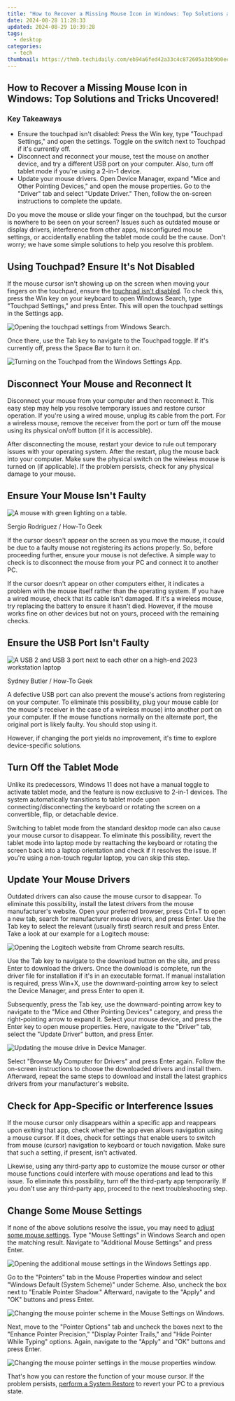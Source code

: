 ```yaml
---
title: "How to Recover a Missing Mouse Icon in Windows: Top Solutions and Tricks Uncovered!"
date: 2024-08-28 11:28:33
updated: 2024-08-29 10:39:28
tags:
  - desktop
categories:
  - tech
thumbnail: https://thmb.techidaily.com/eb94a6fed42a33c4c872605a3bb9b0ee6f8339a94887f50639d498bad918e7a5.jpg
---
```


## How to Recover a Missing Mouse Icon in Windows: Top Solutions and Tricks Uncovered!

### Key Takeaways

* Ensure the touchpad isn't disabled: Press the Win key, type "Touchpad Settings," and open the settings. Toggle on the switch next to Touchpad if it's currently off.
* Disconnect and reconnect your mouse, test the mouse on another device, and try a different USB port on your computer. Also, turn off tablet mode if you're using a 2-in-1 device.
* Update your mouse drivers. Open Device Manager, expand "Mice and Other Pointing Devices," and open the mouse properties. Go to the "Driver" tab and select "Update Driver." Then, follow the on-screen instructions to complete the update.

 Do you move the mouse or slide your finger on the touchpad, but the cursor is nowhere to be seen on your screen? Issues such as outdated mouse or display drivers, interference from other apps, misconfigured mouse settings, or accidentally enabling the tablet mode could be the cause. Don't worry; we have some simple solutions to help you resolve this problem.

##  Using Touchpad? Ensure It's Not Disabled

 If the mouse cursor isn't showing up on the screen when moving your fingers on the touchpad, ensure the [touchpad isn't disabled](https://tiktok-video-recordings.techidaily.com/updated-in-2024-innovative-tiktok-techniques-to-change-backdrops-in-a-flash/). To check this, press the Win key on your keyboard to open Windows Search, type "Touchpad Settings," and press Enter. This will open the touchpad settings in the Settings app.

![Opening the touchpad settings from Windows Search.](https://static1.howtogeekimages.com/wordpress/wp-content/uploads/2024/01/0-opening-the-touchpad-settings-from-windows-search.jpg) 

 Once there, use the Tab key to navigate to the Touchpad toggle. If it's currently off, press the Space Bar to turn it on.

![Turning on the Touchpad from the Windows Settings App.](https://static1.howtogeekimages.com/wordpress/wp-content/uploads/2024/01/0-5-turning-on-the-touchpad-from-the-windows-settings-app.jpg) 

##  Disconnect Your Mouse and Reconnect It

 Disconnect your mouse from your computer and then reconnect it. This easy step may help you resolve temporary issues and restore cursor operation. If you're using a wired mouse, unplug its cable from the port. For a wireless mouse, remove the receiver from the port or turn off the mouse using its physical on/off button (if it is accessible).

 After disconnecting the mouse, restart your device to rule out temporary issues with your operating system. After the restart, plug the mouse back into your computer. Make sure the physical switch on the wireless mouse is turned on (if applicable). If the problem persists, check for any physical damage to your mouse.

##  Ensure Your Mouse Isn't Faulty

![A mouse with green lighting on a table.](https://static1.howtogeekimages.com/wordpress/wp-content/uploads/2023/11/53262814520_4e3e6ca069_o.jpg) 

Sergio Rodriguez / How-To Geek  
  
 If the cursor doesn't appear on the screen as you move the mouse, it could be due to a faulty mouse not registering its actions properly. So, before proceeding further, ensure your mouse is not defective. A simple way to check is to disconnect the mouse from your PC and connect it to another PC.

 If the cursor doesn't appear on other computers either, it indicates a problem with the mouse itself rather than the operating system. If you have a wired mouse, check that its cable isn't damaged. If it's a wireless mouse, try replacing the battery to ensure it hasn't died. However, if the mouse works fine on other devices but not on yours, proceed with the remaining checks.

##  Ensure the USB Port Isn't Faulty

![A USB 2 and USB 3 port next to each other on a high-end 2023 workstation laptop](https://static1.howtogeekimages.com/wordpress/wp-content/uploads/2023/09/usb-2-laptop.jpeg) 

Sydney Butler / How-To Geek

 A defective USB port can also prevent the mouse's actions from registering on your computer. To eliminate this possibility, plug your mouse cable (or the mouse's receiver in the case of a wireless mouse) into another port on your computer. If the mouse functions normally on the alternate port, the original port is likely faulty. You should stop using it.

 However, if changing the port yields no improvement, it's time to explore device-specific solutions.

##  Turn Off the Tablet Mode

 Unlike its predecessors, Windows 11 does not have a manual toggle to activate tablet mode, and the feature is now exclusive to 2-in-1 devices. The system automatically transitions to tablet mode upon connecting/disconnecting the keyboard or rotating the screen on a convertible, flip, or detachable device.

 Switching to tablet mode from the standard desktop mode can also cause your mouse cursor to disappear. To eliminate this possibility, revert the tablet mode into laptop mode by reattaching the keyboard or rotating the screen back into a laptop orientation and check if it resolves the issue. If you're using a non-touch regular laptop, you can skip this step.

##  Update Your Mouse Drivers

 Outdated drivers can also cause the mouse cursor to disappear. To eliminate this possibility, install the latest drivers from the mouse manufacturer's website. Open your preferred browser, press Ctrl+T to open a new tab, search for manufacturer mouse drivers, and press Enter. Use the Tab key to select the relevant (usually first) search result and press Enter. Take a look at our example for a Logitech mouse: 

![Opening the Logitech website from Chrome search results.](https://static1.howtogeekimages.com/wordpress/wp-content/uploads/2024/01/1-opening-the-logitech-website-from-chrome-search-results.jpg) 

 Use the Tab key to navigate to the download button on the site, and press Enter to download the drivers. Once the download is complete, run the driver file for installation if it's in an executable format. If manual installation is required, press Win+X, use the downward-pointing arrow key to select the Device Manager, and press Enter to open it.

 Subsequently, press the Tab key, use the downward-pointing arrow key to navigate to the "Mice and Other Pointing Devices" category, and press the right-pointing arrow to expand it. Select your mouse device, and press the Enter key to open mouse properties. Here, navigate to the "Driver" tab, select the "Update Driver" button, and press Enter.

![Updating the mouse drive in Device Manager.](https://static1.howtogeekimages.com/wordpress/wp-content/uploads/2024/01/2-updating-the-mouse-drive-in-device-manager.jpg) 

 Select "Browse My Computer for Drivers" and press Enter again. Follow the on-screen instructions to choose the downloaded drivers and install them. Afterward, repeat the same steps to download and install the latest graphics drivers from your manufacturer's website.

##  Check for App-Specific or Interference Issues

 If the mouse cursor only disappears within a specific app and reappears upon exiting that app, check whether the app even allows navigation using a mouse cursor. If it does, check for settings that enable users to switch from mouse (cursor) navigation to keyboard or touch navigation. Make sure that such a setting, if present, isn't activated.

 Likewise, using any third-party app to customize the mouse cursor or other mouse functions could interfere with mouse operations and lead to this issue. To eliminate this possibility, turn off the third-party app temporarily. If you don't use any third-party app, proceed to the next troubleshooting step.

##  Change Some Mouse Settings

 If none of the above solutions resolve the issue, you may need to [adjust some mouse settings](https://vimeo-videos.techidaily.com/new-2024-approved-how-to-maximize-your-content-impact-with-imovie-on-vimeo/). Type "Mouse Settings" in Windows Search and open the matching result. Navigate to "Additional Mouse Settings" and press Enter.

![Opening the additional mouse settings in the Windows Settings app.](https://static1.howtogeekimages.com/wordpress/wp-content/uploads/2024/01/3-opening-the-additional-mouse-settings-in-the-windows-settings-app.jpg) 

 Go to the "Pointers" tab in the Mouse Properties window and select "Windows Default (System Scheme)" under Scheme. Also, uncheck the box next to "Enable Pointer Shadow." Afterward, navigate to the "Apply" and "OK" buttons and press Enter.

![Changing the mouse pointer scheme in the Mouse Settings on Windows.](https://static1.howtogeekimages.com/wordpress/wp-content/uploads/2024/01/4-changing-the-mouse-pointer-scheme-in-the-mouse-settings-on-windows.jpg) 

 Next, move to the "Pointer Options" tab and uncheck the boxes next to the "Enhance Pointer Precision," "Display Pointer Trails," and "Hide Pointer While Typing" options. Again, navigate to the "Apply" and "OK" buttons and press Enter.

![Changing the mouse pointer settings in the mouse properties window.](https://static1.howtogeekimages.com/wordpress/wp-content/uploads/2024/01/5-changing-the-mouse-pointer-settings-in-the-mouse-properties-window-1.jpg) 

 That's how you can restore the function of your mouse cursor. If the problem persists, [perform a System Restore](https://article-posts.techidaily.com/in-2024-proven-methods-to-infuse-engaging-dialogue-in-videos/) to revert your PC to a previous state.

<ins class="adsbygoogle"
     style="display:block"
     data-ad-format="autorelaxed"
     data-ad-client="ca-pub-7571918770474297"
     data-ad-slot="1223367746"></ins>



<ins class="adsbygoogle"
     style="display:block"
     data-ad-client="ca-pub-7571918770474297"
     data-ad-slot="8358498916"
     data-ad-format="auto"
     data-full-width-responsive="true"></ins>

